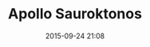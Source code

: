 ---
title: Apollo Sauroktonos
layout: post
date: 2015-09-24 21:08
numero: 25
image: 25_ApolloSauroktonos.png
thumb: 25_ApolloSauroktonos.svg
wiki: https://it.wikipedia.org/wiki/Apollo_sauroctono
source: https://commons.wikimedia.org/wiki/File:Apollo_Sauroktonos_Louvre_Ma441_n06.jpg
source-name: Wikimedia Commons
autore: luca corsato
social-autore: https://twitter.com/lucacorsato
social-idea: https://twitter.com/domenica_pate
idea: Domenica Pate
tags:
- uomo
- mitologia
---
